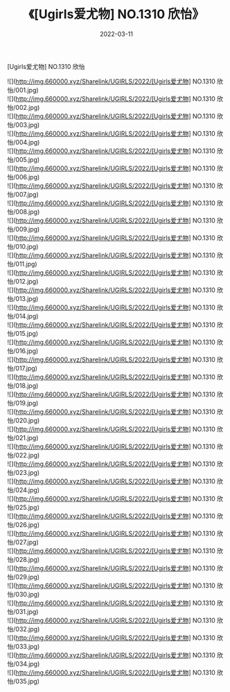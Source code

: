 ﻿---
layout: post
title:  《[Ugirls爱尤物] NO.1310 欣怡》
date:   2022-03-11
img: http://img.660000.xyz/Sharelink/UGIRLS/2022/[Ugirls爱尤物] NO.1310 欣怡/000.jpg
categories: [美女, 清纯, 唯美]
---

[Ugirls爱尤物] NO.1310 欣怡

 ![](http://img.660000.xyz/Sharelink/UGIRLS/2022/[Ugirls爱尤物] NO.1310 欣怡/001.jpg) <br>![](http://img.660000.xyz/Sharelink/UGIRLS/2022/[Ugirls爱尤物] NO.1310 欣怡/002.jpg) <br>![](http://img.660000.xyz/Sharelink/UGIRLS/2022/[Ugirls爱尤物] NO.1310 欣怡/003.jpg) <br>![](http://img.660000.xyz/Sharelink/UGIRLS/2022/[Ugirls爱尤物] NO.1310 欣怡/004.jpg) <br>![](http://img.660000.xyz/Sharelink/UGIRLS/2022/[Ugirls爱尤物] NO.1310 欣怡/005.jpg) <br>![](http://img.660000.xyz/Sharelink/UGIRLS/2022/[Ugirls爱尤物] NO.1310 欣怡/006.jpg) <br>![](http://img.660000.xyz/Sharelink/UGIRLS/2022/[Ugirls爱尤物] NO.1310 欣怡/007.jpg) <br>![](http://img.660000.xyz/Sharelink/UGIRLS/2022/[Ugirls爱尤物] NO.1310 欣怡/008.jpg) <br>![](http://img.660000.xyz/Sharelink/UGIRLS/2022/[Ugirls爱尤物] NO.1310 欣怡/009.jpg) <br>![](http://img.660000.xyz/Sharelink/UGIRLS/2022/[Ugirls爱尤物] NO.1310 欣怡/010.jpg) <br>![](http://img.660000.xyz/Sharelink/UGIRLS/2022/[Ugirls爱尤物] NO.1310 欣怡/011.jpg) <br>![](http://img.660000.xyz/Sharelink/UGIRLS/2022/[Ugirls爱尤物] NO.1310 欣怡/012.jpg) <br>![](http://img.660000.xyz/Sharelink/UGIRLS/2022/[Ugirls爱尤物] NO.1310 欣怡/013.jpg) <br>![](http://img.660000.xyz/Sharelink/UGIRLS/2022/[Ugirls爱尤物] NO.1310 欣怡/014.jpg) <br>![](http://img.660000.xyz/Sharelink/UGIRLS/2022/[Ugirls爱尤物] NO.1310 欣怡/015.jpg) <br>![](http://img.660000.xyz/Sharelink/UGIRLS/2022/[Ugirls爱尤物] NO.1310 欣怡/016.jpg) <br>![](http://img.660000.xyz/Sharelink/UGIRLS/2022/[Ugirls爱尤物] NO.1310 欣怡/017.jpg) <br>![](http://img.660000.xyz/Sharelink/UGIRLS/2022/[Ugirls爱尤物] NO.1310 欣怡/018.jpg) <br>![](http://img.660000.xyz/Sharelink/UGIRLS/2022/[Ugirls爱尤物] NO.1310 欣怡/019.jpg) <br>![](http://img.660000.xyz/Sharelink/UGIRLS/2022/[Ugirls爱尤物] NO.1310 欣怡/020.jpg) <br>![](http://img.660000.xyz/Sharelink/UGIRLS/2022/[Ugirls爱尤物] NO.1310 欣怡/021.jpg) <br>![](http://img.660000.xyz/Sharelink/UGIRLS/2022/[Ugirls爱尤物] NO.1310 欣怡/022.jpg) <br>![](http://img.660000.xyz/Sharelink/UGIRLS/2022/[Ugirls爱尤物] NO.1310 欣怡/023.jpg) <br>![](http://img.660000.xyz/Sharelink/UGIRLS/2022/[Ugirls爱尤物] NO.1310 欣怡/024.jpg) <br>![](http://img.660000.xyz/Sharelink/UGIRLS/2022/[Ugirls爱尤物] NO.1310 欣怡/025.jpg) <br>![](http://img.660000.xyz/Sharelink/UGIRLS/2022/[Ugirls爱尤物] NO.1310 欣怡/026.jpg) <br>![](http://img.660000.xyz/Sharelink/UGIRLS/2022/[Ugirls爱尤物] NO.1310 欣怡/027.jpg) <br>![](http://img.660000.xyz/Sharelink/UGIRLS/2022/[Ugirls爱尤物] NO.1310 欣怡/028.jpg) <br>![](http://img.660000.xyz/Sharelink/UGIRLS/2022/[Ugirls爱尤物] NO.1310 欣怡/029.jpg) <br>![](http://img.660000.xyz/Sharelink/UGIRLS/2022/[Ugirls爱尤物] NO.1310 欣怡/030.jpg) <br>![](http://img.660000.xyz/Sharelink/UGIRLS/2022/[Ugirls爱尤物] NO.1310 欣怡/031.jpg) <br>![](http://img.660000.xyz/Sharelink/UGIRLS/2022/[Ugirls爱尤物] NO.1310 欣怡/032.jpg) <br>![](http://img.660000.xyz/Sharelink/UGIRLS/2022/[Ugirls爱尤物] NO.1310 欣怡/033.jpg) <br>![](http://img.660000.xyz/Sharelink/UGIRLS/2022/[Ugirls爱尤物] NO.1310 欣怡/034.jpg) <br>![](http://img.660000.xyz/Sharelink/UGIRLS/2022/[Ugirls爱尤物] NO.1310 欣怡/035.jpg) <br>